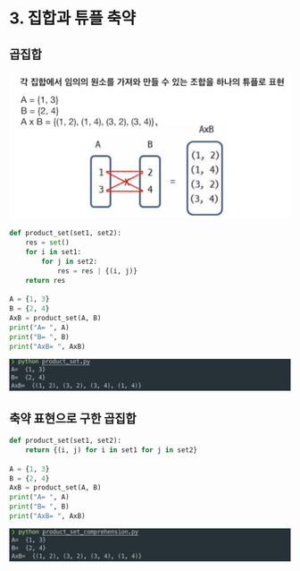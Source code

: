 # 3. 집합과 튜플 축약

## 곱집합

![](.gitbook/assets/2019-12-29-3.49.23.png)

```python
def product_set(set1, set2):
    res = set()
    for i in set1:
        for j in set2:
            res = res | {(i, j)}
    return res

A = {1, 3}
B = {2, 4}
AxB = product_set(A, B)
print("A= ", A)
print("B= ", B)
print("AxB= ", AxB)
```

![](.gitbook/assets/2019-12-29-3.52.36.png)

## 축약 표현으로 구한 곱집합

```python
def product_set(set1, set2):
    return {(i, j) for i in set1 for j in set2}

A = {1, 3}
B = {2, 4}
AxB = product_set(A, B)
print("A= ", A)
print("B= ", B)
print("AxB= ", AxB)
```

![](.gitbook/assets/2019-12-29-3.54.02.png)



